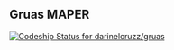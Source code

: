 ## Gruas MAPER
[ ![Codeship Status for darinelcruzz/gruas](https://app.codeship.com/projects/253c0d00-2535-0135-d244-3e8f3a096f7e/status?branch=master)](https://app.codeship.com/projects/222440)
